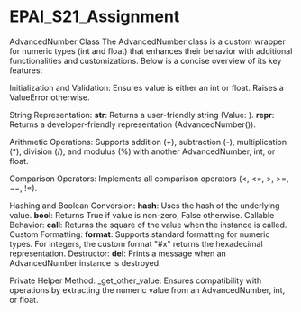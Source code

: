 # EPAI_S21_Assignment

AdvancedNumber Class
The AdvancedNumber class is a custom wrapper for numeric types (int and float) that enhances their behavior with additional functionalities and customizations. Below is a concise overview of its key features:

Initialization and Validation:
Ensures value is either an int or float. Raises a ValueError otherwise.

String Representation:
__str__: Returns a user-friendly string (Value: <value>).
__repr__: Returns a developer-friendly representation (AdvancedNumber(<value>)).


Arithmetic Operations:
Supports addition (+), subtraction (-), multiplication (*), division (/), and modulus (%) with another AdvancedNumber, int, or float.

Comparison Operators:
Implements all comparison operators (<, <=, >, >=, ==, !=).

Hashing and Boolean Conversion:
__hash__: Uses the hash of the underlying value.
__bool__: Returns True if value is non-zero, False otherwise.
Callable Behavior:
__call__: Returns the square of the value when the instance is called.
Custom Formatting:
__format__: Supports standard formatting for numeric types. For integers, the custom format "#x" returns the hexadecimal representation.
Destructor:
__del__: Prints a message when an AdvancedNumber instance is destroyed.

Private Helper Method:
_get_other_value: Ensures compatibility with operations by extracting the numeric value from an AdvancedNumber, int, or float.


